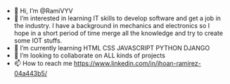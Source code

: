 - 👋 Hi, I’m @RamiVYV
- 👀 I’m interested in learning IT skills to develop software and get a job in the industry. I have a background in mechanics and electronics so I hope in a short period of time merge all the knowledge and try to create some IOT stuffs.   
- 🌱 I’m currently learning HTML CSS JAVASCRIPT PYTHON DJANGO
- 💞️ I’m looking to collaborate on ALL kinds of projects
- 📫 How to reach me https://www.linkedin.com/in/jhoan-ramirez-04a443b5/

<!---
RamiVYV/RamiVYV is a ✨ special ✨ repository because its `README.md` (this file) appears on your GitHub profile.
You can click the Preview link to take a look at your changes.
--->
